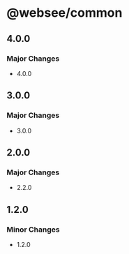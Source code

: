 # @websee/common

## 4.0.0

### Major Changes

- 4.0.0

## 3.0.0

### Major Changes

- 3.0.0

## 2.0.0

### Major Changes

- 2.2.0

## 1.2.0

### Minor Changes

- 1.2.0
